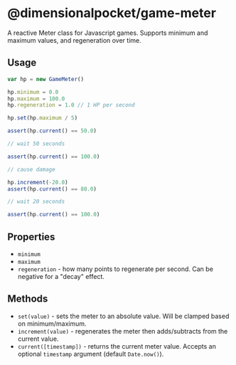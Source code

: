 # @dimensionalpocket/game-meter

A reactive Meter class for Javascript games. Supports minimum and maximum values, and regeneration over time.

## Usage

```javascript
var hp = new GameMeter()

hp.minimum = 0.0
hp.maximum = 100.0
hp.regeneration = 1.0 // 1 HP per second

hp.set(hp.maximum / 5)

assert(hp.current() == 50.0)

// wait 50 seconds

assert(hp.current() == 100.0)

// cause damage

hp.increment(-20.0)
assert(hp.current() == 80.0)

// wait 20 seconds

assert(hp.current() == 100.0)
```

## Properties

* `minimum`
* `maximum`
* `regeneration` - how many points to regenerate per second. Can be negative for a "decay" effect.

## Methods

* `set(value)` - sets the meter to an absolute value. Will be clamped based on minimum/maximum.
* `increment(value)` - regenerates the meter then adds/subtracts from the current value.
* `current([timestamp])` - returns the current meter value. Accepts an optional `timestamp` argument (default `Date.now()`).
